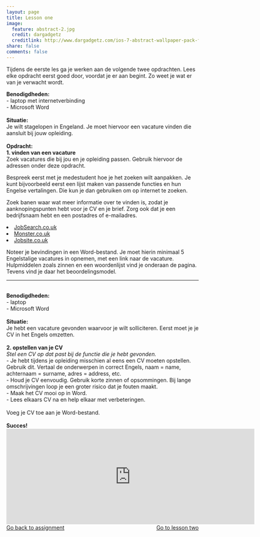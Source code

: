 ```yaml
---
layout: page
title: Lesson one
image:
  feature: abstract-2.jpg
  credit: dargadgetz
  creditlink: http://www.dargadgetz.com/ios-7-abstract-wallpaper-pack-for-iphone-5-and-ipod-touch-retina/
share: false
comments: false
---
```

Tijdens de eerste les ga je werken aan de volgende twee opdrachten. Lees elke opdracht eerst goed door, voordat je er aan begint. Zo weet je wat er van je verwacht wordt.

<b>Benodigdheden:</b>
<br>- laptop met internetverbinding
<br>- Microsoft Word
<br>
<br>
<b>Situatie:</b>
<br>Je wilt stagelopen in Engeland. Je moet hiervoor een vacature vinden die aansluit bij jouw opleiding.
<br>
<br>
<b>Opdracht:</b>
<br><b>1. vinden van een vacature</b>
<br>Zoek vacatures die bij jou en je opleiding passen. Gebruik hiervoor de adressen onder deze opdracht.

Bespreek eerst met je medestudent hoe je het zoeken wilt aanpakken. Je kunt bijvoorbeeld eerst een lijst maken van passende functies en hun Engelse vertalingen. Die kun je dan gebruiken om op internet te zoeken.

Zoek banen waar wat meer informatie over te vinden is, zodat je aanknopingspunten hebt voor je CV en je brief. Zorg ook dat je een bedrijfsnaam hebt en een postadres of e-mailadres.

<li><a href="http://www.jobsearch.co.uk/" target="_blank">JobSearch.co.uk</a></li>
<li><a href="http://www.monster.co.uk/" target="_blank">Monster.co.uk</a></li>
<li><a href="http://www.jobsite.co.uk/" target="_blank">Jobsite.co.uk</a></li>

Noteer je bevindingen in een Word-bestand. Je moet hierin minimaal 5 Engelstalige vacatures in opnemen, met een link naar de vacature. Hulpmiddelen zoals zinnen en een woordenlijst vind je onderaan de pagina. Tevens vind je daar het beoordelingsmodel. 
<br>
<hr>
<br>
<b>Benodigdheden:</b>
<br>- laptop
<br>- Microsoft Word
<br>
<br>
<b>Situatie:</b>
<br>Je hebt een vacature gevonden waarvoor je wilt solliciteren. Eerst moet je je CV in het Engels omzetten. 
<br>
<br>
<b>2. opstellen van je CV</b>
<br><i>Stel een CV op dat past bij de functie die je hebt gevonden.</i>
<br>- Je hebt tijdens je opleiding misschien al eens een CV moeten opstellen. Gebruik dit. Vertaal de onderwerpen in correct Engels, naam = name, achternaam = surname, adres = address, etc.
<br>- Houd je CV eenvoudig. Gebruik korte zinnen of opsommingen. Bij lange omschrijvingen loop je een groter risico dat je fouten maakt.
<br>- Maak het CV mooi op in Word.
<br>- Lees elkaars CV na en help elkaar met verbeteringen.
<br>
<br>Voeg je CV toe aan je Word-bestand.
<br>
<br>
<b>Succes!</b>

<iframe src="https://drive.google.com/embeddedfolderview?id=0BycjBNS3AKDWcmdvWXE4b3RpTFk#list" width="650" height="250" frameborder="0"></iframe>


<div style="float: left"> 
<a href="{{ site.url }}/groepsopdracht/assignment/" class="btn">Go back to assignment</a>
</div>

<div style="float: right"> 
<a href="{{ site.url }}/groepsopdracht/lesson-two/" class="btn">Go to lesson two</a>
</div>
